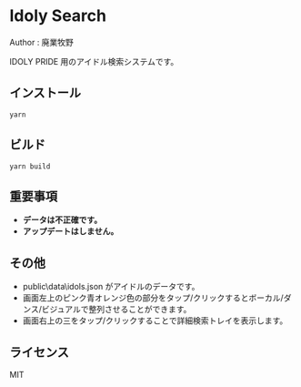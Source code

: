 # Idoly Search

Author : 廃業牧野

IDOLY PRIDE 用のアイドル検索システムです。

## インストール

`yarn`

## ビルド

`yarn build`

## 重要事項

- **データは不正確です。**
- **アップデートはしません。**

## その他

- public\data\idols.json
  がアイドルのデータです。
- 画面左上のピンク青オレンジ色の部分をタップ/クリックするとボーカル/ダンス/ビジュアルで整列させることができます。
- 画面右上の三をタップ/クリックすることで詳細検索トレイを表示します。

## ライセンス

MIT
